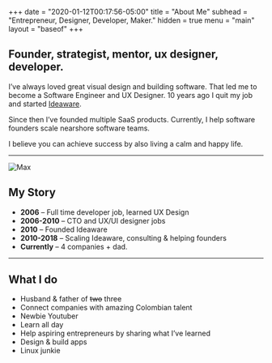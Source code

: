 +++
date = "2020-01-12T00:17:56-05:00"
title = "About Me"
subhead = "Entrepreneur, Designer, Developer, Maker."
hidden = true
menu = "main"
layout = "baseof"
+++

## Founder, strategist, mentor, ux designer, developer.

I’ve always loved great visual design and building software. That led me to become a Software Engineer and UX Designer. 10 years ago I quit my job and started [Ideaware](https://ideaware.co).

Since then I’ve founded multiple SaaS products. Currently, I help software founders scale nearshore software teams.

I believe you can achieve success by also living a calm and happy life.  

* * *

![Max](/images/maxheader.jpg)

## My Story

-   **2006** – Full time developer job, learned UX Design
-   **2006-2010** – CTO and UX/UI designer jobs
-   **2010** – Founded Ideaware
-   **2010-2018** – Scaling Ideaware, consulting & helping founders
-   **Currently** – 4 companies + dad.

* * *

## What I do

-   Husband & father of ~~two~~ three
-   Connect companies with amazing Colombian talent
-   Newbie Youtuber
-   Learn all day
-   Help aspiring entrepreneurs by sharing what I’ve learned
-   Design & build apps
-   Linux junkie
